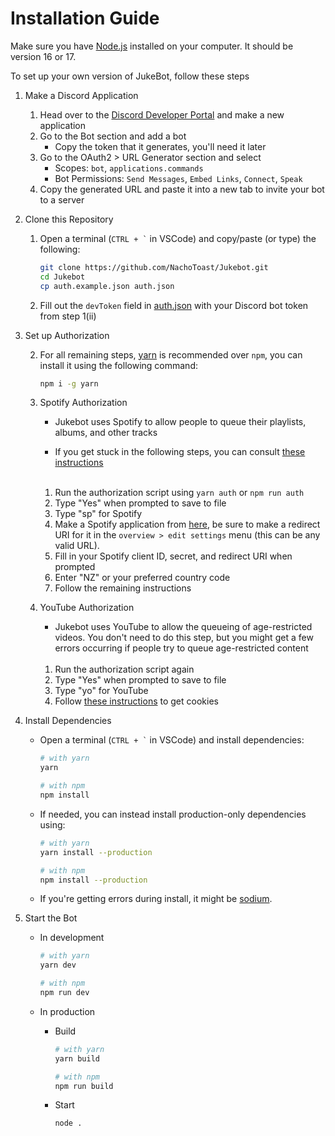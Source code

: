 # Installation Guide

Make sure you have [Node.js](https://nodejs.org/en/) installed on your computer. It should be version 16 or 17.

To set up your own version of JukeBot, follow these steps

1. Make a Discord Application

    1. Head over to the [Discord Developer Portal](https://discord.com/developers/applications) and make a new application
    2. Go to the Bot section and add a bot
        - Copy the token that it generates, you'll need it later
    3. Go to the OAuth2 > URL Generator section and select
        - Scopes: `bot`, `applications.commands`
        - Bot Permissions: `Send Messages`, `Embed Links`, `Connect`, `Speak`
    4. Copy the generated URL and paste it into a new tab to invite your bot to a server

2. Clone this Repository

    1. Open a terminal (`` CTRL + ` `` in VSCode) and copy/paste (or type) the following:

        ```sh
        git clone https://github.com/NachoToast/Jukebot.git
        cd Jukebot
        cp auth.example.json auth.json
        ```

    2. Fill out the `devToken` field in [auth.json](../auth.json) with your Discord bot token from step 1(ii)

3. Set up Authorization

    2. For all remaining steps, [yarn](https://yarnpkg.com/) is recommended over `npm`, you can install it using the following command:

        ```sh
        npm i -g yarn
        ```

    3. Spotify Authorization

        - Jukebot uses Spotify to allow people to queue their playlists, albums, and other tracks

        - If you get stuck in the following steps, you can consult [these instructions](https://github.com/play-dl/play-dl/tree/5d4485a54e01665ef2126d043f30498d8596c27a/instructions#spotify)

        <br />

        1. Run the authorization script using `yarn auth` or `npm run auth`
        1. Type "Yes" when prompted to save to file
        1. Type "sp" for Spotify
        1. Make a Spotify application from [here](https://developer.spotify.com/dashboard/applications), be sure to make a redirect URI for it in the `overview > edit settings` menu (this can be any valid URL).
        1. Fill in your Spotify client ID, secret, and redirect URI when prompted
        1. Enter "NZ" or your preferred country code
        1. Follow the remaining instructions

    4. YouTube Authorization

        - Jukebot uses YouTube to allow the queueing of age-restricted videos. You don't need to do this step, but you might get a few errors occurring if people try to queue age-restricted content

        <br />

        1. Run the authorization script again
        2. Type "Yes" when prompted to save to file
        3. Type "yo" for YouTube
        4. Follow [these instructions](https://github.com/play-dl/play-dl/tree/5d4485a54e01665ef2126d043f30498d8596c27a/instructions#youtube-cookies) to get cookies

4. Install Dependencies

    - Open a terminal (`` CTRL + ` `` in VSCode) and install dependencies:

        ```sh
        # with yarn
        yarn

        # with npm
        npm install
        ```

    - If needed, you can instead install production-only dependencies using:

        ```sh
        # with yarn
        yarn install --production

        # with npm
        npm install --production
        ```

    - If you're getting errors during install, it might be [sodium](./sodium.md).

5. Start the Bot

    - In development

        ```sh
        # with yarn
        yarn dev

        # with npm
        npm run dev
        ```

    - In production

        - Build

            ```sh
            # with yarn
            yarn build

            # with npm
            npm run build
            ```

        - Start
            ```sh
            node .
            ```
